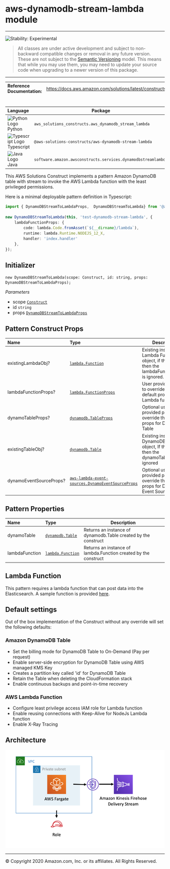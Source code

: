 # aws-dynamodb-stream-lambda module
<!--BEGIN STABILITY BANNER-->

---

![Stability: Experimental](https://img.shields.io/badge/stability-Experimental-important.svg?style=for-the-badge)

> All classes are under active development and subject to non-backward compatible changes or removal in any
> future version. These are not subject to the [Semantic Versioning](https://semver.org/) model.
> This means that while you may use them, you may need to update your source code when upgrading to a newer version of this package.

---
<!--END STABILITY BANNER-->

| **Reference Documentation**:| <span style="font-weight: normal">https://docs.aws.amazon.com/solutions/latest/constructs/</span>|
|:-------------|:-------------|
<div style="height:8px"></div>

| **Language**     | **Package**        |
|:-------------|-----------------|
|![Python Logo](https://docs.aws.amazon.com/cdk/api/latest/img/python32.png) Python|`aws_solutions_constructs.aws_dynamodb_stream_lambda`|
|![Typescript Logo](https://docs.aws.amazon.com/cdk/api/latest/img/typescript32.png) Typescript|`@aws-solutions-constructs/aws-dynamodb-stream-lambda`|
|![Java Logo](https://docs.aws.amazon.com/cdk/api/latest/img/java32.png) Java|`software.amazon.awsconstructs.services.dynamodbstreamlambda`|

This AWS Solutions Construct implements a pattern Amazon DynamoDB table with stream to invoke the AWS Lambda function  with the least privileged permissions.

Here is a minimal deployable pattern definition in Typescript:

``` typescript
import { DynamoDBStreamToLambdaProps,  DynamoDBStreamToLambda} from '@aws-solutions-constructs/aws-dynamodb-stream-lambda';

new DynamoDBStreamToLambda(this, 'test-dynamodb-stream-lambda', {
    lambdaFunctionProps: {
        code: lambda.Code.fromAsset(`${__dirname}/lambda`),
        runtime: lambda.Runtime.NODEJS_12_X,
        handler: 'index.handler'
    },
});

```

## Initializer

``` text
new DynamoDBStreamToLambda(scope: Construct, id: string, props: DynamoDBStreamToLambdaProps);
```

_Parameters_

* scope [`Construct`](https://docs.aws.amazon.com/cdk/api/latest/docs/@aws-cdk_core.Construct.html)
* id `string`
* props [`DynamoDBStreamToLambdaProps`](#pattern-construct-props)

## Pattern Construct Props

| **Name**     | **Type**        | **Description** |
|:-------------|:----------------|-----------------|
|existingLambdaObj?|[`lambda.Function`](https://docs.aws.amazon.com/cdk/api/latest/docs/@aws-cdk_aws-lambda.Function.html)|Existing instance of Lambda Function object, if this is set then the lambdaFunctionProps is ignored.|
|lambdaFunctionProps?|[`lambda.FunctionProps`](https://docs.aws.amazon.com/cdk/api/latest/docs/@aws-cdk_aws-lambda.FunctionProps.html)|User provided props to override the default props for the Lambda function.|
|dynamoTableProps?|[`dynamodb.TableProps`](https://docs.aws.amazon.com/cdk/api/latest/docs/@aws-cdk_aws-dynamodb.TableProps.html)|Optional user provided props to override the default props for DynamoDB Table|
|existingTableObj?|[`dynamodb.Table`](https://docs.aws.amazon.com/cdk/api/latest/docs/@aws-cdk_aws-dynamodb.Table.html)|Existing instance of DynamoDB table object, If this is set then the dynamoTableProps is ignored|
|dynamoEventSourceProps?|[`aws-lambda-event-sources.DynamoEventSourceProps`](https://docs.aws.amazon.com/cdk/api/latest/docs/@aws-cdk_aws-lambda-event-sources.DynamoEventSourceProps.html)|Optional user provided props to override the default props for DynamoDB Event Source|

## Pattern Properties

| **Name**     | **Type**        | **Description** |
|:-------------|:----------------|-----------------|
|dynamoTable|[`dynamodb.Table`](https://docs.aws.amazon.com/cdk/api/latest/docs/@aws-cdk_aws-dynamodb.Table.html)|Returns an instance of dynamodb.Table created by the construct|
|lambdaFunction|[`lambda.Function`](https://docs.aws.amazon.com/cdk/api/latest/docs/@aws-cdk_aws-lambda.Function.html)|Returns an instance of lambda.Function created by the construct|

## Lambda Function

This pattern requires a lambda function that can post data into the Elasticsearch. A sample function is provided [here](https://github.com/awslabs/aws-solutions-constructs/blob/master/source/patterns/%40aws-solutions-constructs/aws-dynamodb-stream-lambda-elasticsearch-kibana/test/lambda/index.js).

## Default settings

Out of the box implementation of the Construct without any override will set the following defaults:

### Amazon DynamoDB Table
* Set the billing mode for DynamoDB Table to On-Demand (Pay per request)
* Enable server-side encryption for DynamoDB Table using AWS managed KMS Key
* Creates a partition key called 'id' for DynamoDB Table
* Retain the Table when deleting the CloudFormation stack
* Enable continuous backups and point-in-time recovery

### AWS Lambda Function
* Configure least privilege access IAM role for Lambda function
* Enable reusing connections with Keep-Alive for NodeJs Lambda function
* Enable X-Ray Tracing

## Architecture
![Architecture Diagram](architecture.png)

***
&copy; Copyright 2020 Amazon.com, Inc. or its affiliates. All Rights Reserved.
